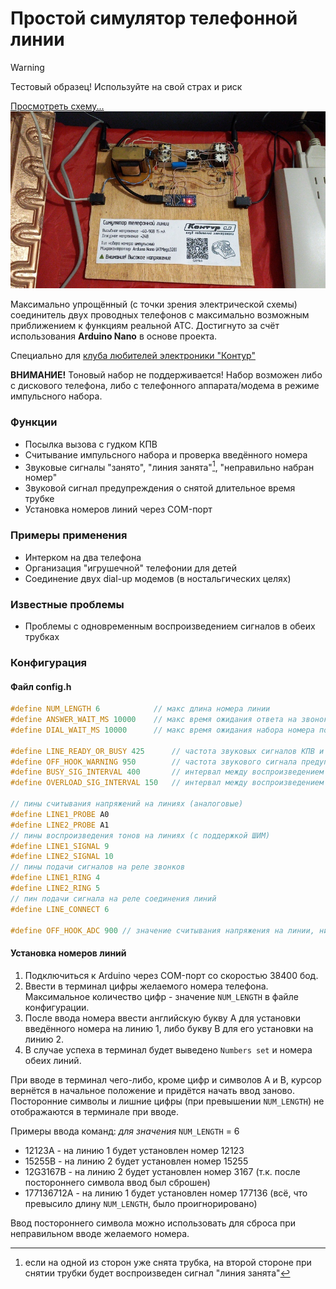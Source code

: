 # Простой симулятор телефонной линии

> [!WARNING]
> Тестовый образец! Используйте на свой страх и риск

[Просмотреть схему...](Schematic.pdf)
![пример сборки устройства](photo.jpg)

Максимально упрощённый (с точки зрения электрической схемы) соединитель двух проводных телефонов с максимально возможным приближением к функциям реальной АТС.
Достигнуто за счёт использования **Arduino Nano** в основе проекта.

Специально для [клуба любителей электроники "Контур"](https://vk.com/ssau_kontur)

**ВНИМАНИЕ!** Тоновый набор не поддерживается! Набор возможен либо с дискового телефона, либо с телефонного аппарата/модема в режиме импульсного набора.

### Функции
- Посылка вызова с гудком КПВ
- Считывание импульсного набора и проверка введённого номера
- Звуковые сигналы "занято", "линия занята"[^1], "неправильно набран номер"
- Звуковой сигнал предупреждения о снятой длительное время трубке
- Установка номеров линий через COM-порт

### Примеры применения
- Интерком на два телефона
- Организация "игрушечной" телефонии для детей
- Соединение двух dial-up модемов (в ностальгических целях)

### Известные проблемы
- Проблемы с одновременным воспроизведением сигналов в обеих трубках

### Конфигурация
#### Файл config.h
```cpp
#define NUM_LENGTH 6            // макс длина номера линии
#define ANSWER_WAIT_MS 10000    // макс время ожидания ответа на звонок до сигнала "занято"
#define DIAL_WAIT_MS 10000      // макс время ожидания набора номера после снятия трубки

#define LINE_READY_OR_BUSY 425      // частота звуковых сигналов КПВ и "занято"
#define OFF_HOOK_WARNING 950        // частота звукового сигнала предупреждения о снятой трубке
#define BUSY_SIG_INTERVAL 400       // интервал между воспроизведением тонов в сигнале "занято"
#define OVERLOAD_SIG_INTERVAL 150   // интервал между воспроизведением тонов в сигнале "линия занята"

// пины считывания напряжений на линиях (аналоговые)
#define LINE1_PROBE A0
#define LINE2_PROBE A1
// пины воспроизведения тонов на линиях (с поддержкой ШИМ)
#define LINE1_SIGNAL 9
#define LINE2_SIGNAL 10
// пины подачи сигналов на реле звонков
#define LINE1_RING 4
#define LINE2_RING 5
// пин подачи сигнала на реле соединения линий
#define LINE_CONNECT 6

#define OFF_HOOK_ADC 900 // значение считывания напряжения на линии, ниже которого трубка считается снятой
```

#### Установка номеров линий
1. Подключиться к Arduino через COM-порт со скоростью 38400 бод.
2. Ввести в терминал цифры желаемого номера телефона. Максимальное количество цифр - значение `NUM_LENGTH` в файле конфигурации.
3. После ввода номера ввести английскую букву A для установки введённого номера на линию 1, либо букву B для его установки на линию 2.
4. В случае успеха в терминал будет выведено `Numbers set` и номера обеих линий.

При вводе в терминал чего-либо, кроме цифр и символов A и B, курсор вернётся в начальное положение и придётся начать ввод заново.
Посторонние символы и лишние цифры (при превышении `NUM_LENGTH`) не отображаются в терминале при вводе.

Примеры ввода команд:
*для значения* `NUM_LENGTH` = 6
- 12123A - на линию 1 будет установлен номер 12123
- 15255B - на линию 2 будет установлен номер 15255
- 12G3167B - на линию 2 будет установлен номер 3167 (т.к. после постороннего символа ввод был сброшен)
- 177136712A - на линию 1 будет установлен номер 177136 (всё, что превысило длину `NUM_LENGTH`, было проигнорировано)

Ввод постороннего символа можно использовать для сброса при неправильном вводе желаемого номера.

[^1]: если на одной из сторон уже снята трубка, на второй стороне при снятии трубки будет воспроизведен сигнал "линия занята"